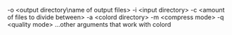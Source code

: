 -o \<output directory\\name of output files\> -i \<input directory\> -c \<amount of files to divide between\> -a \<colord directory\> -m \<compress mode\> -q \<quality mode\> ...other arguments that work with colord
